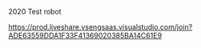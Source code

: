 2020 Test robot


https://prod.liveshare.vsengsaas.visualstudio.com/join?ADE63559DDA1F33F41369020385BA14C61E9

